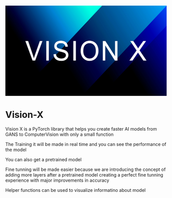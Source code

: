 ![IMAGE](VISIONX.png)

# Vision-X

Vision X is a PyTorch library that helps you create faster AI models from GANS to ComputerVision with only a small function

The Training it will be made in real time and you can see the performance of the model

You can also get a pretrained model 

Fine tunning will be made easier because we are introducing the concept of adding more layers after a pretrained model creating a perfect fine tunning experience with major improvements in accuracy

Helper functions can be used to visualize informatino about model 
